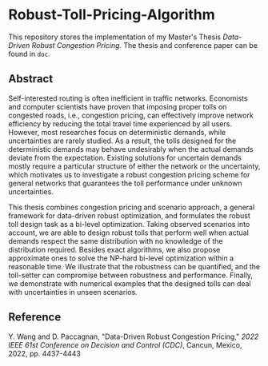 # Robust-Toll-Pricing-Algorithm

This repository stores the implementation of my Master's Thesis *Data-Driven Robust Congestion Pricing*. The thesis and conference paper can be found in `doc`.

## Abstract

Self-interested routing is often inefficient in traffic networks. Economists and computer scientists have proven that imposing proper tolls on congested roads, i.e., congestion pricing, can effectively improve network efficiency by reducing the total travel time experienced by all users. However, most researches focus on deterministic demands, while uncertainties are rarely studied. As a result, the tolls designed for the deterministic demands may behave undesirably when the actual demands deviate from the expectation. Existing solutions for uncertain demands mostly require a particular structure of either the network or the uncertainty, which motivates us to investigate a robust congestion pricing scheme for general networks that guarantees the toll performance under unknown uncertainties.

This thesis combines congestion pricing and scenario approach, a general framework for data-driven robust optimization, and formulates the robust toll design task as a bi-level optimization. Taking observed scenarios into account, we are able to design robust tolls that perform well when actual demands respect the same distribution with no knowledge of the distribution required. Besides exact algorithms, we also propose approximate ones to solve the NP-hard bi-level optimization within a reasonable time. We illustrate that the robustness can be quantified, and the toll-setter can compromise between robustness and performance. Finally, we demonstrate with numerical examples that the designed tolls can deal with uncertainties in unseen scenarios.

## Reference

Y. Wang and D. Paccagnan, "Data-Driven Robust Congestion Pricing," *2022 IEEE 61st Conference on Decision and Control (CDC)*, Cancun, Mexico, 2022, pp. 4437-4443
